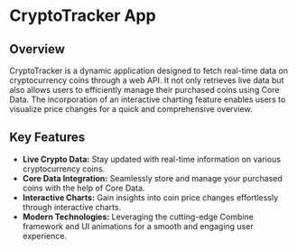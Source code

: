 # CryptoTracker App

## Overview

CryptoTracker is a dynamic application designed to fetch real-time data on cryptocurrency coins through a web API. It not only retrieves live data but also allows users to efficiently manage their purchased coins using Core Data. The incorporation of an interactive charting feature enables users to visualize price changes for a quick and comprehensive overview.

## Key Features

- **Live Crypto Data:** Stay updated with real-time information on various cryptocurrency coins.
- **Core Data Integration:** Seamlessly store and manage your purchased coins with the help of Core Data.
- **Interactive Charts:** Gain insights into coin price changes effortlessly through interactive charts.
- **Modern Technologies:** Leveraging the cutting-edge Combine framework and UI animations for a smooth and engaging user experience.
